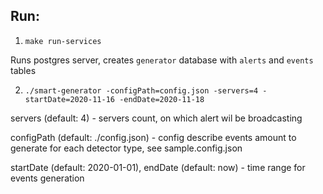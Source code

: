 ## Run:

1. `make run-services`

Runs postgres server, creates `generator` database with `alerts` and `events` tables

2. `./smart-generator -configPath=config.json -servers=4 -startDate=2020-11-16 -endDate=2020-11-18`

servers (default: 4) - servers count, on which alert wil be broadcasting

configPath (default: ./config.json) - config describe events amount to generate for each detector type, see sample.config.json

startDate (default: 2020-01-01), endDate (default: now) - time range for events generation
